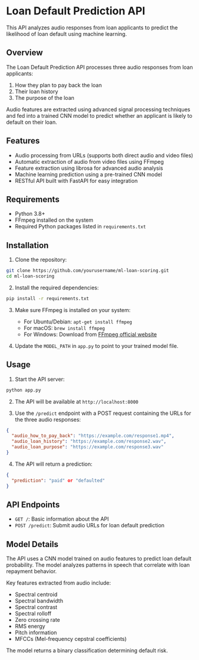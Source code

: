 # Loan Default Prediction API

This API analyzes audio responses from loan applicants to predict the likelihood of loan default using machine learning.

## Overview

The Loan Default Prediction API processes three audio responses from loan applicants:

1. How they plan to pay back the loan
2. Their loan history
3. The purpose of the loan

Audio features are extracted using advanced signal processing techniques and fed into a trained CNN model to predict whether an applicant is likely to default on their loan.

## Features

- Audio processing from URLs (supports both direct audio and video files)
- Automatic extraction of audio from video files using FFmpeg
- Feature extraction using librosa for advanced audio analysis
- Machine learning prediction using a pre-trained CNN model
- RESTful API built with FastAPI for easy integration

## Requirements

- Python 3.8+
- FFmpeg installed on the system
- Required Python packages listed in `requirements.txt`

## Installation

1. Clone the repository:

```bash
git clone https://github.com/yourusername/ml-loan-scoring.git
cd ml-loan-scoring
```

2. Install the required dependencies:

```bash
pip install -r requirements.txt
```

3. Make sure FFmpeg is installed on your system:

   - For Ubuntu/Debian: `apt-get install ffmpeg`
   - For macOS: `brew install ffmpeg`
   - For Windows: Download from [FFmpeg official website](https://ffmpeg.org/download.html)

4. Update the `MODEL_PATH` in `app.py` to point to your trained model file.

## Usage

1. Start the API server:

```bash
python app.py
```

2. The API will be available at `http://localhost:8000`

3. Use the `/predict` endpoint with a POST request containing the URLs for the three audio responses:

```json
{
  "audio_how_to_pay_back": "https://example.com/response1.mp4",
  "audio_loan_history": "https://example.com/response2.wav",
  "audio_loan_purpose": "https://example.com/response3.wav"
}
```

4. The API will return a prediction:

```json
{
  "prediction": "paid" or "defaulted"
}
```

## API Endpoints

- `GET /`: Basic information about the API
- `POST /predict`: Submit audio URLs for loan default prediction

## Model Details

The API uses a CNN model trained on audio features to predict loan default probability. The model analyzes patterns in speech that correlate with loan repayment behavior.

Key features extracted from audio include:

- Spectral centroid
- Spectral bandwidth
- Spectral contrast
- Spectral rolloff
- Zero crossing rate
- RMS energy
- Pitch information
- MFCCs (Mel-frequency cepstral coefficients)

The model returns a binary classification determining default risk.
